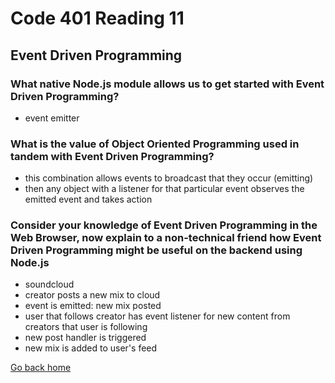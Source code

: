 # Code 401 Reading 11

## Event Driven Programming

### What native Node.js module allows us to get started with Event Driven Programming?

- event emitter

### What is the value of Object Oriented Programming used in tandem with Event Driven Programming?

- this combination allows events to broadcast that they occur (emitting)
- then any object with a listener for that particular event observes the emitted event and takes action

### Consider your knowledge of Event Driven Programming in the Web Browser, now explain to a non-technical friend how Event Driven Programming might be useful on the backend using Node.js

- soundcloud
- creator posts a new mix to cloud
- event is emitted: new mix posted
- user that follows creator has event listener for new content from creators that user is following
- new post handler is triggered
- new mix is added to user's feed

[Go back home](/../reading-notes/)
